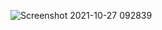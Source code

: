 ![Screenshot 2021-10-27 092839](https://user-images.githubusercontent.com/89986261/139008362-ec1ba37d-8fc1-4593-97f1-70ce29bca4e0.png)
